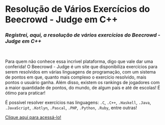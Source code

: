 # Resolução de Vários Exercícios do Beecrowd - Judge em C++

### _**Registrei, aqui, a resolução de vários exercícios do Beecrowd - Judge em C++**_

<br>

Para quem não conhece essa incrível plataforma, digo que vale dar uma conferida! O Beecrowd - Judge é um site que disponibiliza exercícios para serem resolvidos em várias linguagens de programação, com um sistema de pontos em que, quanto mais complexo o exercício resolvido, mais pontos o usuário ganha. Além disso, existem os rankings de jogadores com a maior quantidade de pontos, do mundo, de algum país e até de escolas! É ótimo para praticar!

É possível resolver exercícios nas linguagens: `.C`, `.C++`, `.Haskell`, `.Java`, `.JavaScript`, `.Kotlyn`, `.Pascal`, `.PHP`, `.Python`, `.Ruby`, entre outras!

<a href="https://www.beecrowd.com.br/judge/pt">Clique aqui para acessá-lo!</a>
